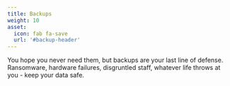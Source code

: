 ```yaml
---
title: Backups
weight: 10
asset:
  icon: fab fa-save
  url: '#backup-header'
---
```


You hope you never need them, but backups are your last line of defense.
Ransomware, hardware failures, disgruntled staff, whatever life throws at you - keep your data safe.
